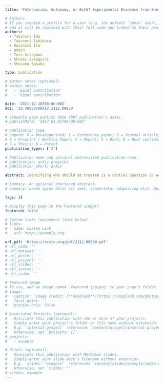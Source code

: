```yaml
---
title: 'Paternalism, Autonomy, or Both? Experimental Evidence from Energy Saving Programs'

# Authors
# If you created a profile for a user (e.g. the default `admin` user), write the username (folder name) here
# and it will be replaced with their full name and linked to their profile.
authors:
  - Takanori Ida
  - Takunori Ishihara
  - Koichiro Ito
  - admin
  - Toru Kitagawa
  - Shosei Sakaguchi
  - Shusaku Sasaki

type: publication

# Author notes (optional)
# author_notes:
#   - 'Equal contribution'
#   - 'Equal contribution'

date: '2021-12-18T00:00:00Z'
doi: '10.48550/ARXIV.2112.09850'

# Schedule page publish date (NOT publication's date).
# publishDate: '2017-01-01T00:00:00Z'

# Publication type.
# Legend: 0 = Uncategorized; 1 = Conference paper; 2 = Journal article;
# 3 = Preprint / Working Paper; 4 = Report; 5 = Book; 6 = Book section;
# 7 = Thesis; 8 = Patent
publication_types: ['3']

# Publication name and optional abbreviated publication name.
# publication: arXiv preprint
# publication_short: arXiv

abstract: Identifying who should be treated is a central question in economics. There are two competing approaches to targeting - paternalistic and autonomous. In the paternalistic approach, policymakers optimally target the policy given observable individual characteristics. In contrast, the autonomous approach acknowledges that individuals may possess key unobservable information on heterogeneous policy impacts, and allows them to self-select into treatment. In this paper, we propose a new approach that mixes paternalistic assignment and autonomous choice. Our approach uses individual characteristics and empirical welfare maximization to identify who should be treated, untreated, and decide whether to be treated themselves. We apply this method to design a targeting policy for an energy saving programs using data collected in a randomized field experiment. We show that optimally mixing paternalistic assignments and autonomous choice significantly improves the social welfare gain of the policy. Exploiting random variation generated by the field experiment, we develop a method to estimate average treatment effects for each subgroup of individuals who would make the same autonomous treatment choice. Our estimates confirm that the estimated assignment policy optimally allocates individuals to be treated, untreated, or choose themselves based on the relative merits of paternalistic assignments and autonomous choice for individuals types.

# Summary. An optional shortened abstract.
# summary: Lorem ipsum dolor sit amet, consectetur adipiscing elit. Duis posuere tellus ac convallis placerat. Proin tincidunt magna sed ex sollicitudin condimentum.

tags: []

# Display this page in the Featured widget?
featured: false

# Custom links (uncomment lines below)
# links:
# - name: Custom Link
#   url: http://example.org

url_pdf: 'https://arxiv.org/pdf/2112.09850.pdf'
# url_code: ''
# url_dataset: ''
# url_poster: ''
# url_project: ''
# url_slides: ''
# url_source: ''
# url_video: ''

# Featured image
# To use, add an image named `featured.jpg/png` to your page's folder.
# image:
#   caption: 'Image credit: [**Unsplash**](https://unsplash.com/photos/pLCdAaMFLTE)'
#   focal_point: ''
#   preview_only: false

# Associated Projects (optional).
#   Associate this publication with one or more of your projects.
#   Simply enter your project's folder or file name without extension.
#   E.g. `internal-project` references `content/project/internal-project/index.md`.
#   Otherwise, set `projects: []`.
# projects:
#   - example

# Slides (optional).
#   Associate this publication with Markdown slides.
#   Simply enter your slide deck's filename without extension.
#   E.g. `slides: "example"` references `content/slides/example/index.md`.
#   Otherwise, set `slides: ""`.
# slides: example
---
```


<!-- {{% callout note %}}
Click the _Cite_ button above to demo the feature to enable visitors to import publication metadata into their reference management software.
{{% /callout %}}

{{% callout note %}}
Create your slides in Markdown - click the _Slides_ button to check out the example.
{{% /callout %}}

Supplementary notes can be added here, including [code, math, and images](https://wowchemy.com/docs/writing-markdown-latex/). -->
